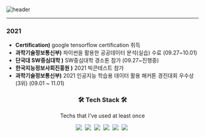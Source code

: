 
![header](https://capsule-render.vercel.app/api?type=soft&color=auto&height=150&section=header&text=MinseokChoi&fontSize=70&animation=twinkling)

---
### 2021
+ **Certification)** google tensorflow certification 취득
+ **과학기술정보통신부)** 파이썬을 활용한 공공데이터 분석(실습) 수료 (09.27~10.01) 
+ **단국대 SW중심대학 )** SW중심대학 경소톤 참가 (09.27~진행중)
+ **한국지능정보사회진흥원 )** 2021 빅콘테스트 참가
+ **과학기술정보통신부)** 2021 인공지능 학습용 데이터 활용 해커톤 경진대회 우수상(3위) (09.01 ~ 11.01)

<h3 align="center">🛠 Tech Stack 🛠</h3>

<p align="center"> Techs that I've used at least once </p>

<p align="center">
  <img src="https://img.shields.io/badge/Python-3766AB?style=flat-square&logo=Python&logoColor=white"/></a>&nbsp 
  <img src="https://img.shields.io/badge/Java-007396?style=flat-square&logo=Java&logoColor=white"/></a>&nbsp 
  <img src="https://img.shields.io/badge/C++-00599C?style=flat-square&logo=C%2B%2B&logoColor=white"/></a>&nbsp 
  <img src="https://img.shields.io/badge/C-A8B9CC?style=flat-square&logo=C&logoColor=white"/></a>&nbsp 
  <img src="https://img.shields.io/badge/Javascript-ffb13b?style=flat-square&logo=javascript&logoColor=white"/></a>&nbsp 
  <img src="https://img.shields.io/badge/css-1572B6?style=flat-square&logo=css3&logoColor=white"/></a>&nbsp
  <br>

</p>

<br>
